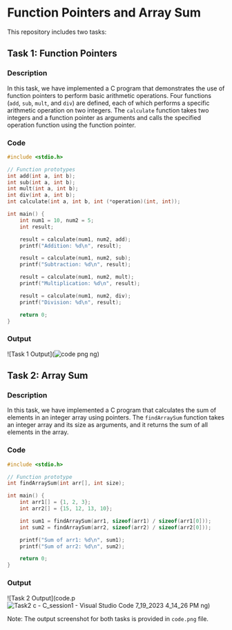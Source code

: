 # Function Pointers and Array Sum

This repository includes two tasks:

## Task 1: Function Pointers

### Description
In this task, we have implemented a C program that demonstrates the use of function pointers to perform basic arithmetic operations. Four functions (`add`, `sub`, `mult`, and `div`) are defined, each of which performs a specific arithmetic operation on two integers. The `calculate` function takes two integers and a function pointer as arguments and calls the specified operation function using the function pointer.

### Code
```c
#include <stdio.h>

// Function prototypes
int add(int a, int b);
int sub(int a, int b);
int mult(int a, int b);
int div(int a, int b);
int calculate(int a, int b, int (*operation)(int, int));

int main() {
    int num1 = 10, num2 = 5;
    int result;

    result = calculate(num1, num2, add);
    printf("Addition: %d\n", result);

    result = calculate(num1, num2, sub);
    printf("Subtraction: %d\n", result);

    result = calculate(num1, num2, mult);
    printf("Multiplication: %d\n", result);

    result = calculate(num1, num2, div);
    printf("Division: %d\n", result);

    return 0;
}
```

### Output
![Task 1 Output](![code png](https://github.com/AhmedAdelWafdy7/IEEE/assets/107740350/8f24d3c4-7021-49fd-b65d-7363b0133c21)
ng)

## Task 2: Array Sum

### Description
In this task, we have implemented a C program that calculates the sum of elements in an integer array using pointers. The `findArraySum` function takes an integer array and its size as arguments, and it returns the sum of all elements in the array.

### Code
```c
#include <stdio.h>

// Function prototype
int findArraySum(int arr[], int size);

int main() {
    int arr1[] = {1, 2, 3};
    int arr2[] = {15, 12, 13, 10};

    int sum1 = findArraySum(arr1, sizeof(arr1) / sizeof(arr1[0]));
    int sum2 = findArraySum(arr2, sizeof(arr2) / sizeof(arr2[0]));

    printf("Sum of arr1: %d\n", sum1);
    printf("Sum of arr2: %d\n", sum2);

    return 0;
}
```

### Output
![Task 2 Output](code.p![Task2 c - C_session1 - Visual Studio Code 7_19_2023 4_14_26 PM](https://github.com/AhmedAdelWafdy7/IEEE/assets/107740350/219f8262-ddaa-4b80-ab77-80b89b820796)
ng)

Note: The output screenshot for both tasks is provided in `code.png` file.

